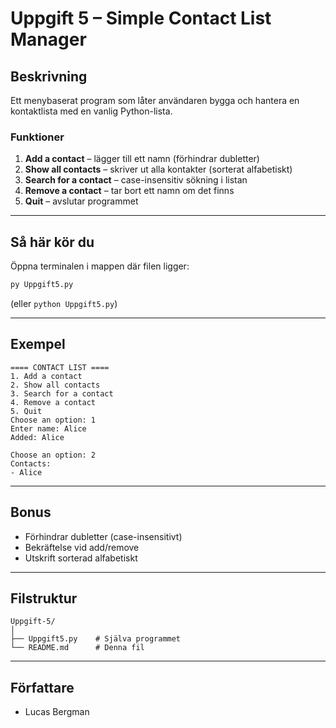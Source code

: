 # Uppgift 5 – Simple Contact List Manager

## Beskrivning
Ett menybaserat program som låter användaren bygga och hantera en kontaktlista med en vanlig Python-lista.

### Funktioner
1. **Add a contact** – lägger till ett namn (förhindrar dubletter)
2. **Show all contacts** – skriver ut alla kontakter (sorterat alfabetiskt)
3. **Search for a contact** – case-insensitiv sökning i listan
4. **Remove a contact** – tar bort ett namn om det finns
5. **Quit** – avslutar programmet

---

## Så här kör du
Öppna terminalen i mappen där filen ligger:
```bash
py Uppgift5.py
```
(eller `python Uppgift5.py`)

---

## Exempel
```
==== CONTACT LIST ====
1. Add a contact
2. Show all contacts
3. Search for a contact
4. Remove a contact
5. Quit
Choose an option: 1
Enter name: Alice
Added: Alice

Choose an option: 2
Contacts:
- Alice
```

---

## Bonus
- Förhindrar dubletter (case-insensitivt)
- Bekräftelse vid add/remove
- Utskrift sorterad alfabetiskt

---

## Filstruktur
```
Uppgift-5/
│
├── Uppgift5.py    # Själva programmet
└── README.md      # Denna fil
```

---

## Författare
- Lucas Bergman
